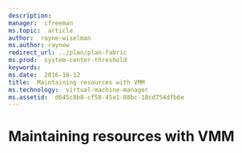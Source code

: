 ```yaml
---
description:  
manager:  cfreeman
ms.topic:  article
author:  rayne-wiselman
ms.author: raynew
redirect_url: ../plan/plan-fabric
ms.prod:  system-center-threshold
keywords:  
ms.date:  2016-10-12
title:  Maintaining resources with VMM
ms.technology:  virtual-machine-manager
ms.assetid:  d645c8b8-cf58-45a1-88bc-18cd754dfb6e
---
```


# Maintaining resources with VMM
